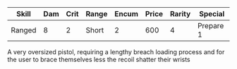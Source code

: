 | Skill  | Dam | Crit | Range | Encum | Price | Rarity | Special        |
| ------ | --- | ---- | ----- | ----- | ----- | ------ | -------------- |
| Ranged | 8   | 2    | Short | 2     | 600   | 4      | Prepare 1 |

A very oversized pistol, requiring a lengthy breach loading process and for the user to brace themselves less the recoil shatter their wrists